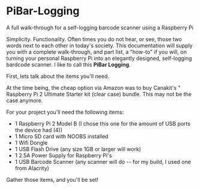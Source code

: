 # PiBar-Logging
A full walk-through for a self-logging barcode scanner using a Raspberry Pi



Simplicity. Functionality.  Often times you do not hear, or see, those two words next to each other in today's society.
This documentation will supply you with a complete walk-through, and part list, a "how-to" if you will, on turning your personal Raspberry Pi into an elegantly designed, self-logging bardcode scanner.  I like to call this **PiBar Logging**.

First, lets talk about the items you'll need.

At the time being, the cheap option via Amazon was to buy Canakit's " Raspberry Pi 2 Ultimate Starter kit (clear case) bundle. This may not be the case anymore.

For your project you'll need the following items:
  
  * 1  Raspberry Pi 2 Model B (I chose this one for the amount of USB ports the device had (4))
  * 1  Micro SD card with NOOBS installed
  * 1  Wifi Dongle
  * 1  USB Flash Drive (any size 1GB or larger will work)
  * 1  2.5A Power Supply for Raspberry Pi's
  * 1  USB Barcode Scanner (any scanner will do -- for my build, I used one from Alacrity)
  
Gather those items, and you'll be set!  
